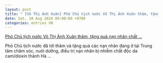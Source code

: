 ```yaml
---
layout: post
title: " [Võ Thị Ánh Xuân] Phó Chủ tịch nước Võ Thị Ánh Xuân thăm, tặng quà nạn nhân chất ..."
date: Sat, 10 Aug 2024 09:00:00 +0700
categories: entries VN
---
```

[Phó Chủ tịch nước Võ Thị Ánh Xuân thăm, tặng quà nạn nhân chất ...](https://baotintuc.vn/thoi-su/pho-chu-tich-nuoc-vo-thi-anh-xuan-tham-tang-qua-nan-nhan-chat-doc-da-camdioxin-20240810124436781.htm)

Phó Chủ tịch nước đã tới thăm và tặng quà các nạn nhân đang ở tại Trung tâm chăm sóc, nuôi dưỡng, điều trị nạn nhân bị nhiễm chất độc da cam/dioxin thành Hà ...

